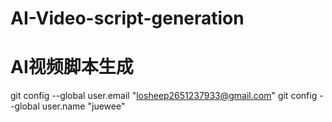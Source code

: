 # AI-Video-script-generation
# AI视频脚本生成
git config --global user.email "losheep2651237933@gmail.com"
git config --global user.name "juewee"